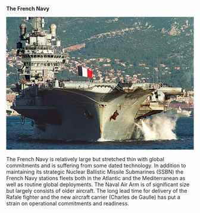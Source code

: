 **The French Navy**

![](/assets/images/nato/fr/navy/image1.jpg)

The French Navy is relatively large but stretched thin with global
commitments and is suffering from some dated technology. In addition to
maintaining its strategic Nuclear Ballistic Missile Submarines (SSBN)
the French Navy stations fleets both in the Atlantic and the
Mediterranean as well as routine global deployments. The Naval Air Arm
is of significant size but largely consists of older aircraft. The long
lead time for delivery of the Rafale fighter and the new aircraft
carrier (Charles de Gaulle) has put a strain on operational commitments
and readiness.
